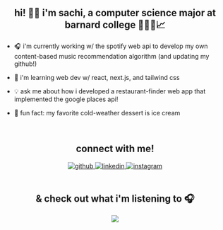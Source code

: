 ## <div align="center">hi! 👋🏽 i'm sachi, a computer science major at barnard college 👩🏽‍💻📈</div>  
  

- 🎧 i'm currently working w/ the spotify web api to develop my own content-based music recommendation algorithm (and updating my github!)
  

- 🪷 i'm learning web dev w/ react, next.js, and tailwind css  
  

- 💡 ask me about how i developed a restaurant-finder web app that implemented the google places api!  
  

- 🍨 fun fact: my favorite cold-weather dessert is ice cream   
  

<br/>  

## <div align="center">connect with me!</div>  
  

<div align="center">
<a href="https://github.com/sdp-dev" target="_blank">
<img src=https://img.shields.io/badge/github-%2324292e.svg?&style=for-the-badge&logo=github&logoColor=white alt=github style="margin-bottom: 5px;" />
</a>
<a href="https://linkedin.com/in/sachipatell" target="_blank">
<img src=https://img.shields.io/badge/linkedin-%231E77B5.svg?&style=for-the-badge&logo=linkedin&logoColor=white alt=linkedin style="margin-bottom: 5px;" />
</a>
<a href="https://instagram.com/sachii.patel" target="_blank">
<img src=https://img.shields.io/badge/instagram-%23000000.svg?&style=for-the-badge&logo=instagram&logoColor=white alt=instagram style="margin-bottom: 5px;" />
</a>  
</div>  
  

<br/>  

## <div align="center">& check out what i'm listening to 🎧</div>  
  

<div align="center"><img src="https://spotify-github-profile.vercel.app/api/view?uid=sachi16&cover_image=true&theme=natemoo-re&show_offline=true&background_color=121212&interchange=true&bar_color=8f9aa8&bar_color_cover=false" /></div>
<br />
